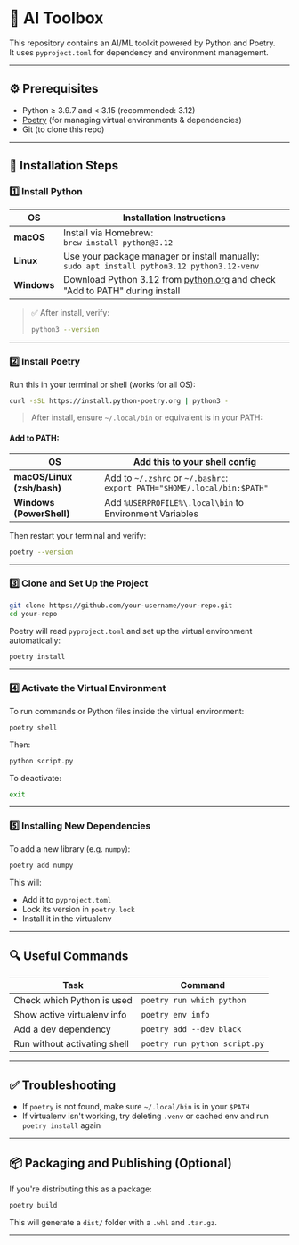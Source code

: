# 🧠 AI Toolbox

This repository contains an AI/ML toolkit powered by Python and Poetry.  
It uses `pyproject.toml` for dependency and environment management.

---

## ⚙️ Prerequisites

- Python ≥ 3.9.7 and < 3.15 (recommended: 3.12)
- [Poetry](https://python-poetry.org/) (for managing virtual environments & dependencies)
- Git (to clone this repo)

---

## 🚀 Installation Steps

### 1️⃣ Install Python

| OS      | Installation Instructions |
|---------|----------------------------|
| **macOS** | Install via Homebrew:<br>```brew install python@3.12``` |
| **Linux** | Use your package manager or install manually:<br>```sudo apt install python3.12 python3.12-venv``` |
| **Windows** | Download Python 3.12 from [python.org](https://www.python.org/downloads/) and check "Add to PATH" during install |

> ✅ After install, verify:
> ```bash
> python3 --version
> ```

---

### 2️⃣ Install Poetry

Run this in your terminal or shell (works for all OS):

```bash
curl -sSL https://install.python-poetry.org | python3 -
````

> After install, ensure `~/.local/bin` or equivalent is in your PATH:

#### Add to PATH:

| OS                         | Add this to your shell config                                               |
| -------------------------- | --------------------------------------------------------------------------- |
| **macOS/Linux (zsh/bash)** | Add to `~/.zshrc` or `~/.bashrc`:<br>`export PATH="$HOME/.local/bin:$PATH"` |
| **Windows (PowerShell)**   | Add `%USERPROFILE%\.local\bin` to Environment Variables                     |

Then restart your terminal and verify:

```bash
poetry --version
```

---

### 3️⃣ Clone and Set Up the Project

```bash
git clone https://github.com/your-username/your-repo.git
cd your-repo
```

Poetry will read `pyproject.toml` and set up the virtual environment automatically:

```bash
poetry install
```

---

### 4️⃣ Activate the Virtual Environment

To run commands or Python files inside the virtual environment:

```bash
poetry shell
```

Then:

```bash
python script.py
```

To deactivate:

```bash
exit
```

---

### 5️⃣ Installing New Dependencies

To add a new library (e.g. `numpy`):

```bash
poetry add numpy
```

This will:

* Add it to `pyproject.toml`
* Lock its version in `poetry.lock`
* Install it in the virtualenv

---

## 🔍 Useful Commands

| Task                         | Command                       |
| ---------------------------- | ----------------------------- |
| Check which Python is used   | `poetry run which python`     |
| Show active virtualenv info  | `poetry env info`             |
| Add a dev dependency         | `poetry add --dev black`      |
| Run without activating shell | `poetry run python script.py` |

---

## ✅ Troubleshooting

* If `poetry` is not found, make sure `~/.local/bin` is in your `$PATH`
* If virtualenv isn't working, try deleting `.venv` or cached env and run `poetry install` again

---

## 📦 Packaging and Publishing (Optional)

If you're distributing this as a package:

```bash
poetry build
```

This will generate a `dist/` folder with a `.whl` and `.tar.gz`.

---